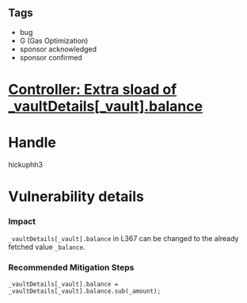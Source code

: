 ## Tags

- bug
- G (Gas Optimization)
- sponsor acknowledged
- sponsor confirmed

# [Controller: Extra sload of _vaultDetails[_vault].balance](https://github.com/code-423n4/2021-09-yaxis-findings/issues/65) 

# Handle

hickuphh3


# Vulnerability details

### Impact

`_vaultDetails[_vault].balance` in L367 can be changed to the already fetched value `_balance`.

### Recommended Mitigation Steps

`_vaultDetails[_vault].balance = _vaultDetails[_vault].balance.sub(_amount);`

